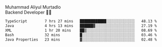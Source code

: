 Muhammad Aliyul Murtadlo
<br>
Backend Developer 👨‍💻
<br>
<!--START_SECTION:waka-->

```txt
TypeScript        7 hrs 27 mins   ████████████░░░░░░░░░░░░░   48.13 %
Java              4 hrs 13 mins   ██████▓░░░░░░░░░░░░░░░░░░   27.19 %
XML               1 hr 20 mins    ██▒░░░░░░░░░░░░░░░░░░░░░░   08.69 %
Bash              32 mins         █░░░░░░░░░░░░░░░░░░░░░░░░   03.46 %
Java Properties   23 mins         ▓░░░░░░░░░░░░░░░░░░░░░░░░   02.48 %
```

<!--END_SECTION:waka-->
